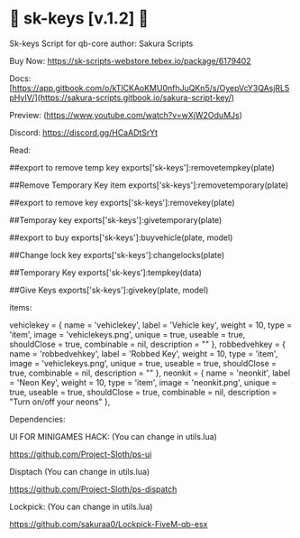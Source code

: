 # 🔑 sk-keys [v.1.2] 🔑

Sk-keys Script for qb-core 
author: Sakura Scripts

Buy Now: https://sk-scripts-webstore.tebex.io/package/6179402 


Docs: [https://app.gitbook.com/o/kTlCKAoKMU0nfhJuQKn5/s/OyepVcY3QAsjRL5pHyIV/](https://sakura-scripts.gitbook.io/sakura-script-key/)


Preview: (https://www.youtube.com/watch?v=wXjW2OduMJs)


Discord: https://discord.gg/HCaADtSrYt


Read:

##export to remove temp key
exports['sk-keys']:removetempkey(plate)

##Remove Temporary Key item 
exports['sk-keys']:removetemporary(plate)

##export to remove key 
exports['sk-keys']:removekey(plate)

##Temporay key
exports['sk-keys']:givetemporary(plate)

##export to buy
exports['sk-keys']:buyvehicle(plate, model)

##Change lock key
exports['sk-keys']:changelocks(plate)

##Temporary Key
exports['sk-keys']:tempkey(data)

##Give Keys
exports['sk-keys']:givekey(plate, model)

items:

vehiclekey                   = { name = 'vehiclekey', label = 'Vehicle key', weight = 10, type = 'item', image = 'vehiclekeys.png', unique = true, useable = true, shouldClose = true, combinable = nil, description = "" },
robbedvehkey                   = { name = 'robbedvehkey', label = 'Robbed Key', weight = 10, type = 'item', image = 'vehiclekeys.png', unique = true, useable = true, shouldClose = true, combinable = nil, description = "" },
neonkit                   = { name = 'neonkit', label = 'Neon Key', weight = 10, type = 'item', image = 'neonkit.png', unique = true, useable = true, shouldClose = true, combinable = nil, description = "Turn on/off your neons" },


Dependencies:

UI FOR MINIGAMES HACK: (You can change in utils.lua)

https://github.com/Project-Sloth/ps-ui

Disptach (You can change in utils.lua)

https://github.com/Project-Sloth/ps-dispatch

Lockpick: (You can change in utils.lua)

https://github.com/sakuraa0/Lockpick-FiveM-qb-esx

